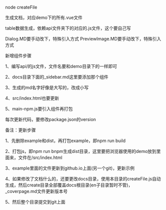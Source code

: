node createFile

生成文档，对应demo下的所有.vue文件

table数据生成，依赖api文件夹下的对应的.js文件，这个要自己写

Dialog.MD要手动改下，特殊引入方式
PreviewImage.MD要手动改下，特殊引入方式

新增组件步骤

1、编写api/的js文件，文件名要和demo目录下的一样即可

2、docs目录下面的_sidebar.md这里要添加那个组件

3、生成的md名字好像是大写的，改成小写

4、src/index.html也要更新

5、main-npm.js要引入组件再打包






每次更新代码，要修改package.json的version


备注：更新步骤

1、先删除example和dist，再打包example，即npm run build

2、打包js，即npm run bnpm生成dist目录，这里要把浏览器使用的demo放到里面来，文件在/src/index.html

3、example里面的文件更新到github.io上面(另一个git)，更新示例

4、如果修改了文档什么的，还要更改docs目录，使用本目录的createFile.js自动生成，然后create目录全部覆盖docs根目录(en子目录暂时不管)，_coverpage.md文件更新版本号

5、然后整个目录提交到git上面
